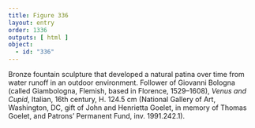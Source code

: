 ```yaml
---
title: Figure 336
layout: entry
order: 1336
outputs: [ html ]
object:
  - id: "336"
---
```


Bronze fountain sculpture that developed a natural patina over time from water runoff in an outdoor environment. Follower of Giovanni Bologna (called Giambologna, Flemish, based in Florence, 1529–1608), *Venus and Cupid*, Italian, 16th century, H. 124.5 cm (National Gallery of Art, Washington, DC, gift of John and Henrietta Goelet, in memory of Thomas Goelet, and Patrons’ Permanent Fund, inv. 1991.242.1).
